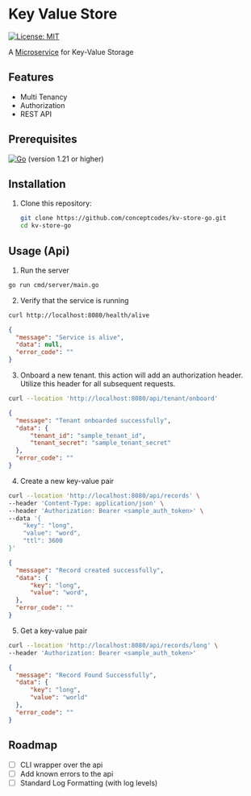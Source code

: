 # Key Value Store

[![License: MIT](https://img.shields.io/badge/License-MIT-yellow.svg)](https://opensource.org/licenses/MIT)

A [Microservice](https://microservices.io/) for Key-Value Storage

## Features
- Multi Tenancy
- Authorization
- REST API

## Prerequisites

[![Go](https://img.shields.io/badge/go-%2300ADD8.svg?style=for-the-badge&logo=go&logoColor=white)](https://golang.org/doc/install) (version 1.21 or higher)

## Installation

1. Clone this repository:

   ```sh
   git clone https://github.com/conceptcodes/kv-store-go.git
   cd kv-store-go
   ```

## Usage (Api)

1. Run the server

  ```sh
  go run cmd/server/main.go
  ```

2. Verify that the service is running

  ```sh
  curl http://localhost:8080/health/alive
  ```
  ```json
  {
    "message": "Service is alive",
    "data": null,
    "error_code": ""
  }
  ```

3. Onboard a new tenant. this action will add an authorization header. Utilize this header for all subsequent requests.

  ```sh
  curl --location 'http://localhost:8080/api/tenant/onboard'
  ```
  ```json
  {
    "message": "Tenant onboarded successfully",
    "data": {
        "tenant_id": "sample_tenant_id",
        "tenant_secret": "sample_tenant_secret"
    },
    "error_code": ""
  }
  ```

4. Create a new key-value pair

  ```sh
  curl --location 'http://localhost:8080/api/records' \
  --header 'Content-Type: application/json' \
  --header 'Authorization: Bearer <sample_auth_token>' \
  --data '{
      "key": "long",
      "value": "word",
      "ttl": 3600
  }'
  ```
  ```json
  {
    "message": "Record created successfully",
    "data": {
        "key": "long",
        "value": "word",
    },
    "error_code": ""
  }
  ```

5. Get a key-value pair

  ```sh
  curl --location 'http://localhost:8080/api/records/long' \
  --header 'Authorization: Bearer <sample_auth_token>'
  ```
  ```json
  {
    "message": "Record Found Successfully",
    "data": {
        "key": "long",
        "value": "world"
    },
    "error_code": ""
  }
  ```


## Roadmap

- [ ] CLI wrapper over the api
- [ ] Add known errors to the api
- [ ] Standard Log Formatting (with log levels)